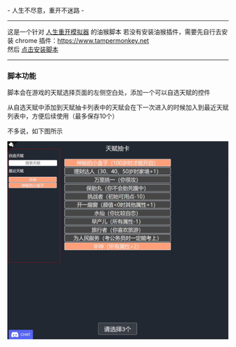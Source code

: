 \- 人生不尽意，重开不迷路 \-

---

这是一个针对 [人生重开模拟器](http://liferestart.syaro.io/view/index.html) 的油猴脚本
若没有安装油猴插件，需要先自行去安装 chrome 插件：https://www.tampermonkey.net  
然后 [点击安装脚本](https://github.com/D780/liferestart.user.js/raw/master/main.user.js)

---

### 脚本功能

脚本会在游戏的天赋选择页面的左侧空白处，添加一个可以自选天赋的控件

从自选天赋中添加到天赋抽卡列表中的天赋会在下一次进入的时候加入到最近天赋列表中，方便后续使用（最多保存10个）

不多说，如下图所示

![screenshot](./screen/pic1.jpg)
